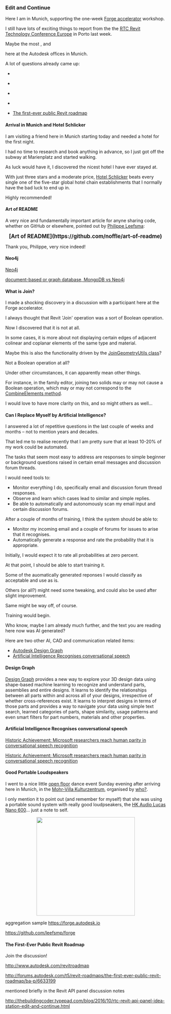 <head>
<title>The Building Coder</title>
<meta http-equiv="Content-Type" content="text/html; charset=utf-8"/>
<link rel="stylesheet" type="text/css" href="3dwc.css"/>
<script src="https://cdn.rawgit.com/google/code-prettify/master/loader/run_prettify.js?autoload=true" defer="defer"></script>
</head>

<!---

Join in the Revit UI can mean several completely different things:

- Family editor, two solids -- CombineElements
- Family editor, two colinear beams of same material -- visual join only, remove edges
- Project editor, two colinear walls of same material -- creates a single wall?
- Project editor, two perpendicular walls of same material -- visual join only, remove edges
- what other joins are there?
- how are they represented and accessible in the API?

- Michael Porskær of [Orbicon A/S](http://www.orbicon.dk)

- Historic Achievement: Microsoft researchers reach human parity in conversational speech recognition
http://blogs.microsoft.com/next/2016/10/18/historic-achievement-microsoft-researchers-reach-human-parity-conversational-speech-recognition/#c4Eb3dzo3TjivSZY.99
  http://blogs.microsoft.com/next/2016/10/18/historic-achievement-microsoft-researchers-reach-human-parity-conversational-speech-recognition/#sm.0000otuyxfvc7fj810qiwj3udx94g
  
- portable sound system with really good loudpseakers: HK Audio Lucas Nano 600 eur 1300 -- http://hkaudio.com/products.php?id=414

- http://www.moving-awareness.com -- open floor wave # mohr–villa gewölbesaal, situlistraße 73, 80939 münchen, in der mohr–villa in münchen freimann, u6 r garching bis freimann, dann der beschilderung folgen, zu fuß ca. 5 minuten,


<code></code>

 @AutodeskForge #revitapi @AutodeskRevit #aec #bim

&ndash; 
...

-->

### Edit and Continue

Here I am in Munich, supporting the
one-week [Forge accelerator](http://autodeskcloudaccelerator.com) workshop.

I still have lots of exciting things to report from the
the [RTC Revit Technology Conference Europe](http://www.rtcevents.com/rtc2016eur) in Porto last week.

Maybe the most , and

here at the Autodesk offices in Munich.

A lot of questions already came up:

- [](#2)
- [](#3)
- [](#4)
- [](#5)

- [The first-ever public Revit roadmap](#7)


<center>
</center>

#### <a name="2"></a>Arrival in Munich and Hotel Schlicker

I am visiting a friend here in Munich starting today and needed a hotel for the first night.

I had no time to research and book anything in advance, so I just got off the subway at Marienplatz and started walking.

As luck would have it, I discovered the nicest hotel I have ever stayed at.

With just three stars and a moderate price,
[Hotel Schlicker](http://www.hotel-schlicker.de) beats
every single one of the five-star global hotel chain establishments that I normally have the bad luck to end up in.

Highly recommended!


#### <a name="3"></a>Art of README

A very nice and fundamentally important article for anyne sharing code, whether on GitHub or elsewhere, pointed out by  [Philippe Leefsma](http://twitter.com/F3lipek):

<center>
<span style="font-size: 120%; font-weight: bold">
[Art of README](https://github.com/noffle/art-of-readme)
</span>
</center>

Thank you, Philippe, very nice indeed!



#### <a name="4"></a>Neo4j

[Neo4j](https://neo4j.com/)


[document-based or graph database, MongoDB vs Neo4j](http://stackoverflow.com/questions/14793335/should-i-go-for-document-based-or-graph-database-mongodb-vs-neo4j)


#### <a name="5"></a>What is Join?

I made a shocking discovery in a discussion with a participant here at the Forge accelerator.

I always thought that Revit 'Join' operation was a sort of Boolean operation.

Now I discovered that it is not at all.

In some cases, it is more about not displaying certain edges of adjacent colinear and coplanar elements of the same type and material.

Maybe this is also the functionality driven by the [JoinGeometryUtils class](http://www.revitapidocs.com/2017/c45b6484-3efd-1d81-0b47-ba678857fff1.htm)?

Not a Boolean operation at all?

Under other circumstances, it can apparently mean other things.

For instance, in the family editor, joining two solids may or may not cause a Boolean operation, which may or may not correspond to the [CombineElements method](http://www.revitapidocs.com/2017/5c33a711-2891-f353-5f39-24ba175be452.htm).

I would love to have more clarity on this, and so might others as well...


#### <a name="2"></a>Can I Replace Myself by Artificial Intelligence?

I answered a lot of repetitive questions in the last couple of weeks and months &ndash; not to mention years and decades.

That led me to realise recently that I am pretty sure that at least 10-20% of my work could be automated.

The tasks that seem most easy to address are responses to simple beginner or background questions raised in certain email messages and discussion forum threads.

I would need tools to:

- Monitor everything I do, specifically email and discussion forum thread responses.
- Observe and learn which cases lead to similar and simple replies.
- Be able to automatically and autonomously scan my email input and certain discussion forums.

After a couple of months of training, I think the system should be able to:

- Monitor my incoming email and a couple of forums for issues to arise that it recognises.
- Automatically generate a response and rate the probability that it is appropriate.

Initially, I would expect it to rate all probabilities at zero percent.

At that point, I should be able to start training it.

Some of the auomatically generated reponses I would classify as acceptable and use as is.

Others (or all?) might need some tweaking, and could also be used after slight improvement.

Same might be way off, of course.

Training would begin.

Who know, maybe I am already much further, and the text you are reading here now was AI generated?

Here are two other AI, CAD and communication related items:

- [Autodesk Design Graph](#)
- [Artificial Intelligence Recognises conversational speech](#)



#### <a name="2"></a>Design Graph

[Design Graph](https://dg.autodesk.com) provides a new way to explore your 3D design data using shape-based machine learning to recognize and understand parts, assemblies and entire designs. It learns to identify the relationships between all parts within and across all of your designs, irrespective of whether cross-references exist. It learns to interpret designs in terms of those parts and provides a way to navigate your data using simple text search, learned categories of parts, shape similarity, usage patterns and even smart filters for part numbers, materials and other properties.


#### <a name="5"></a>Artificial Intelligence Recognises conversational speech

[Historic Achievement: Microsoft researchers reach human parity in conversational speech recognition](http://blogs.microsoft.com/next/2016/10/18/historic-achievement-microsoft-researchers-reach-human-parity-conversational-speech-recognition/#c4Eb3dzo3TjivSZY.99)

[Historic Achievement: Microsoft researchers reach human parity in conversational speech recognition](http://blogs.microsoft.com/next/2016/10/18/historic-achievement-microsoft-researchers-reach-human-parity-conversational-speech-recognition/#sm.0000otuyxfvc7fj810qiwj3udx94g)

#### <a name="5"></a>Good Portable Loudspeakers

I went to a nice little [open floor](http://openfloor.org/) dance event Sunday evening after arriving here in Munich, in
the [Mohr-Villa Kulturzentrum](http://www.mohr-villa.de/), organised
by [who?](http://www.moving-awareness.com).

I only mention it to point out (and remember for myself) that she was using a portable sound system with really good loudpseakers,
the [HK Audio Lucas Nano 600](http://hkaudio.com/products.php?id=414)... just a note to self.



<center>
<img src="img/.png" alt="" width="309">
</center>

aggregation sample https://forge.autodesk.io

https://github.com/leefsmp/forge



#### <a name="6"></a>The First-Ever Public Revit Roadmap

Join the discussion!

http://www.autodesk.com/revitroadmap

http://forums.autodesk.com/t5/revit-roadmaps/the-first-ever-public-revit-roadmap/ba-p/6633199

mentioned briefly in the Revit API panel discussion notes

http://thebuildingcoder.typepad.com/blog/2016/10/rtc-revit-api-panel-idea-station-edit-and-continue.html